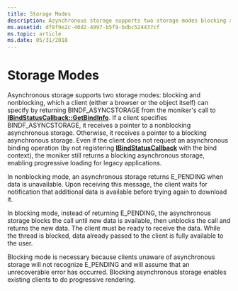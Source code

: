 ```yaml
---
title: Storage Modes
description: Asynchronous storage supports two storage modes blocking and nonblocking, which a client (either a browser or the object itself) can specify by returning BINDF\_ASYNCSTORAGE from the moniker's call to IBindStatusCallback GetBindInfo.
ms.assetid: df8f9e2c-40d2-4997-b5f9-bdbc524437cf
ms.topic: article
ms.date: 05/31/2018
---
```


# Storage Modes

Asynchronous storage supports two storage modes: blocking and nonblocking, which a client (either a browser or the object itself) can specify by returning BINDF\_ASYNCSTORAGE from the moniker's call to [**IBindStatusCallback::GetBindInfo**](/previous-versions/windows/internet-explorer/ie-developer/platform-apis/ms775058(v=vs.85)). If a client specifies BINDF\_ASYNCSTORAGE, it receives a pointer to a nonblocking asynchronous storage. Otherwise, it receives a pointer to a blocking asynchronous storage. Even if the client does not request an asynchronous binding operation (by not registering [**IBindStatusCallback**](/previous-versions/windows/internet-explorer/ie-developer/platform-apis/ms775060(v=vs.85)) with the bind context), the moniker still returns a blocking asynchronous storage, enabling progressive loading for legacy applications.

In nonblocking mode, an asynchronous storage returns E\_PENDING when data is unavailable. Upon receiving this message, the client waits for notification that additional data is available before trying again to download it.

In blocking mode, instead of returning E\_PENDING, the asynchronous storage blocks the call until new data is available, then unblocks the call and returns the new data. The client must be ready to receive the data. While the thread is blocked, data already passed to the client is fully available to the user.

Blocking mode is necessary because clients unaware of asynchronous storage will not recognize E\_PENDING and will assume that an unrecoverable error has occurred. Blocking asynchronous storage enables existing clients to do progressive rendering.

 

 